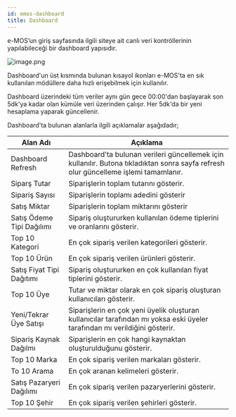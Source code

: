 ```yaml
---
id: emos-dashboard
title: Dashboard
---
```


e-MOS’un giriş sayfasında ilgili siteye ait canlı veri kontröllerinin yapılabileceği bir dashboard yapısıdır. 

![image.png](https://snipboard.io/eR0hTI.jpg)

Dashboard'un üst kısmında bulunan kısayol ikonları e-MOS'ta en sık kullanılan mödüllere daha hızlı erişebilmek için kullanılır.

Dashboard üzerindeki tüm veriler aynı gün gece 00:00'dan başlayarak son 5dk'ya kadar olan kümüle veri üzerinden çalışır. Her 5dk'da bir yeni hesaplama yaparak güncellenir. 

Dashboard'ta bulunan alanlarla ilgili açıklamalar aşağıdadır;

|Alan Adı|Açıklama|
|--|--|
|Dashboard Refresh|Dashboard'ta bulunan verileri güncellemek için kullanılır. Butona tıkladıktan sonra sayfa refresh olur güncelleme işlemi tamamlanır.|
|Siparş Tutar|Siparişlerin toplam tutarını gösterir.|
|Sipariş Sayısı|Siparişlerin toplamı adedini gösterir|
|Satış Miktar|Siparişlerin toplam miktarını gösterir|
|Satış Ödeme Tipi Dağılımı|Sipariş oluştururken kullanılan ödeme tiplerini ve oranlarını gösterir.|
|Top 10 Kategori|En çok sipariş verilen kategorileri gösterir.|
|Top 10 Ürün|En çok sipariş verilen ürünleri gösterir.|
|Satış Fiyat Tipi Dağıtımı|Sipariş oluştururken en çok kullanılan fiyat tiplerini gösterir.|
|Top 10 Üye|Tutar ve miktar olarak en çok sipariş oluşturan kullanıcıları gösterir.|
|Yeni/Tekrar Üye Satışı|Siparişlerin en çok yeni üyelik oluşturan kullanıcılar tarafından mı yoksa eski üyeler tarafından mı verildiğini gösterir. |
|Sipariş Kaynak Dağılmı|Siparişlerin en çok hangi kaynaktan oluşturulduğunu gösterir.|
|Top 10 Marka|En çok sipariş verilen markaları gösterir.|
|To 10 Arama|En çok aranan kelimeleri gösterir.|
|Satış Pazaryeri Dağılımı|En çok sipariş verilen pazaryerlerini gösterir.|
|Top 10 Şehir|En çok sipariş verilen şehirleri gösterir.|
